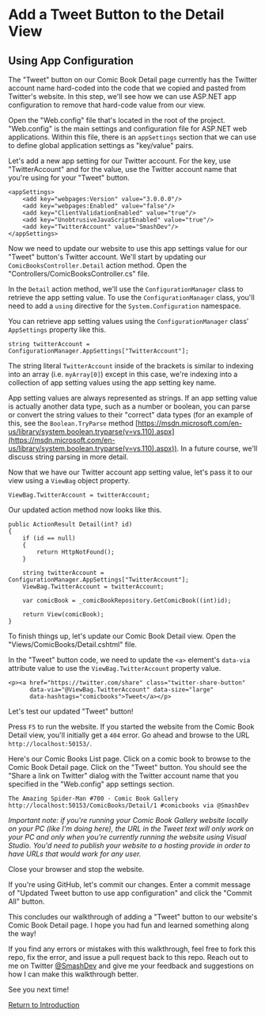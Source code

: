 
# Add a Tweet Button to the Detail View

## Using App Configuration

The "Tweet" button on our Comic Book Detail page currently has the Twitter account name hard-coded into the code that we copied and pasted from Twitter's website. In this step, we'll see how we can use ASP.NET app configuration to remove that hard-code value from our view.

Open the "Web.config" file that's located in the root of the project. "Web.config" is the main settings and configuration file for ASP.NET web applications. Within this file, there is an `appSettings` section that we can use to define global application settings as "key/value" pairs.

Let's add a new app setting for our Twitter account. For the key, use "TwitterAccount" and for the value, use the Twitter account name that you're using for your "Tweet" button.

```
<appSettings>
    <add key="webpages:Version" value="3.0.0.0"/>
    <add key="webpages:Enabled" value="false"/>
    <add key="ClientValidationEnabled" value="true"/>
    <add key="UnobtrusiveJavaScriptEnabled" value="true"/>
    <add key="TwitterAccount" value="SmashDev"/>
</appSettings>
```

Now we need to update our website to use this app settings value for our "Tweet" button's Twitter account. We'll start by updating our `ComicBooksController.Detail` action method. Open the "Controllers/ComicBooksController.cs" file.

In the `Detail` action method, we'll use the `ConfigurationManager` class to retrieve the app setting value. To use the `ConfigurationManager` class, you'll need to add a `using` directive for the `System.Configuration` namespace.

You can retrieve app setting values using the `ConfigurationManager` class' `AppSettings` property like this.

```
string twitterAccount = ConfigurationManager.AppSettings["TwitterAccount"];
```

The string literal `TwitterAccount` inside of the brackets is similar to indexing into an array (i.e. `myArray[0]`) except in this case, we're indexing into a collection of app setting values using the app setting key name.

App setting values are always represented as strings. If an app setting value is actually another data type, such as a number or boolean, you can parse or convert the string values to their "correct" data types (for an example of this, see the `Boolean.TryParse` method [https://msdn.microsoft.com/en-us/library/system.boolean.tryparse(v=vs.110).aspx](https://msdn.microsoft.com/en-us/library/system.boolean.tryparse(v=vs.110).aspx)). In a future course, we'll discuss string parsing in more detail.

Now that we have our Twitter account app setting value, let's pass it to our view using a `ViewBag` object property.

```
ViewBag.TwitterAccount = twitterAccount;
```

Our updated action method now looks like this.

```
public ActionResult Detail(int? id)
{
    if (id == null)
    {
        return HttpNotFound();
    }

    string twitterAccount = ConfigurationManager.AppSettings["TwitterAccount"];
    ViewBag.TwitterAccount = twitterAccount;

    var comicBook = _comicBookRepository.GetComicBook((int)id);

    return View(comicBook);
}
```

To finish things up, let's update our Comic Book Detail view. Open the "Views/ComicBooks/Detail.cshtml" file.

In the "Tweet" button code, we need to update the `<a>` element's `data-via` attribute value to use the `ViewBag.TwitterAccount` property value.

```
<p><a href="https://twitter.com/share" class="twitter-share-button" 
      data-via="@ViewBag.TwitterAccount" data-size="large" 
      data-hashtags="comicbooks">Tweet</a></p>
```

Let's test our updated "Tweet" button!

Press `F5` to run the website. If you started the website from the Comic Book Detail view, you'll initially get a `404` error. Go ahead and browse to the URL `http://localhost:50153/`.

Here's our Comic Books List page. Click on a comic book to browse to the Comic Book Detail page. Click on the "Tweet" button. You should see the "Share a link on Twitter" dialog with the Twitter account name that you specified in the "Web.config" app settings section.

```
The Amazing Spider-Man #700 - Comic Book Gallery http://localhost:50153/ComicBooks/Detail/1 #comicbooks via @SmashDev
```

_Important note: if you're running your Comic Book Gallery website locally on your PC (like I'm doing here), the URL in the Tweet text will only work on your PC and only when you're currently running the website using Visual Studio. You'd need to publish your website to a hosting provide in order to have URLs that would work for any user._

Close your browser and stop the website.

If you're using GitHub, let's commit our changes. Enter a commit message of "Updated Tweet button to use app configuration" and click the "Commit All" button.

This concludes our walkthrough of adding a "Tweet" button to our website's Comic Book Detail page. I hope you had fun and learned something along the way!

If you find any errors or mistakes with this walkthrough, feel free to fork this repo, fix the error, and issue a pull request back to this repo. Reach out to me on Twitter [@SmashDev](https://twitter.com/SmashDev) and give me your feedback and suggestions on how I can make this walkthrough better.

See you next time!

[Return to Introduction](README.md)

